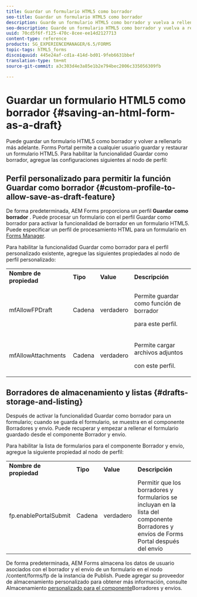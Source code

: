 ```yaml
---
title: Guardar un formulario HTML5 como borrador
seo-title: Guardar un formulario HTML5 como borrador
description: Guarde un formulario HTML5 como borrador y vuelva a rellenarlo más adelante.
seo-description: Guarde un formulario HTML5 como borrador y vuelva a rellenarlo más adelante.
uuid: 70cd5f6f-f125-470c-8cee-ee14d2127713
content-type: reference
products: SG_EXPERIENCEMANAGER/6.5/FORMS
topic-tags: hTML5_forms
discoiquuid: 445e24af-cd1a-414d-bd01-9feb6631bbef
translation-type: tm+mt
source-git-commit: a3c303d4e3a85e1b2e794bec2006c335056309fb

---
```



# Guardar un formulario HTML5 como borrador {#saving-an-html-form-as-a-draft}

Puede guardar un formulario HTML5 como borrador y volver a rellenarlo más adelante. Forms Portal permite a cualquier usuario guardar y restaurar un formulario HTML5. Para habilitar la funcionalidad Guardar como borrador, agregue las configuraciones siguientes al nodo de perfil:

## Perfil personalizado para permitir la función Guardar como borrador {#custom-profile-to-allow-save-as-draft-feature}

De forma predeterminada, AEM Forms proporciona un perfil **Guardar como borrador** . Puede procesar un formulario con el perfil Guardar como borrador para activar la funcionalidad de borrador en un formulario HTML5. Puede especificar un perfil de procesamiento HTML para un formulario en [Forms Manager](/help/forms/using/introduction-managing-forms.md).

Para habilitar la funcionalidad Guardar como borrador para el perfil [](/help/forms/using/custom-profile.md)personalizado existente, agregue las siguientes propiedades al nodo de perfil personalizado:

<table>
 <tbody>
  <tr>
   <td><strong>Nombre de propiedad</strong></td>
   <td><strong>Tipo</strong></td>
   <td><strong>Value</strong></td>
   <td><strong>Descripción</strong></td>
  </tr>
  <tr>
   <td>mfAllowFPDraft</td>
   <td>Cadena</td>
   <td>verdadero</td>
   <td><p>Permite guardar como función de borrador</p> <p>para este perfil.</p> </td>
  </tr>
  <tr>
   <td>mfAllowAttachments</td>
   <td>Cadena</td>
   <td>verdadero</td>
   <td><p>Permite cargar archivos adjuntos</p> <p>con este perfil.</p> </td>
  </tr>
 </tbody>
</table>

## Borradores de almacenamiento y listas {#drafts-storage-and-listing}

Después de activar la funcionalidad Guardar como borrador para un formulario; cuando se guarda el formulario, se muestra en el componente [](/help/forms/using/draft-submission-component.md)Borradores y envío. Puede recuperar y empezar a rellenar el formulario guardado desde el componente Borrador y envío.

Para habilitar la lista de formularios para el componente Borrador y envío, agregue la siguiente propiedad al nodo de perfil:

<table>
 <tbody>
  <tr>
   <td><strong>Nombre de propiedad</strong></td>
   <td><strong>Tipo</strong></td>
   <td><strong>Value</strong></td>
   <td><strong>Descripción</strong></td>
  </tr>
  <tr>
   <td>fp.enablePortalSubmit</td>
   <td>Cadena</td>
   <td>verdadero</td>
   <td>Permitir que los borradores y formularios se incluyan en la lista del<br /> componente Borradores y envíos de Forms Portal después del envío</td>
  </tr>
 </tbody>
</table>

De forma predeterminada, AEM Forms almacena los datos de usuario asociados con el borrador y el envío de un formulario en el nodo /content/forms/fp de la instancia de Publish. Puede agregar su proveedor de almacenamiento personalizado para obtener más información, consulte Almacenamiento [personalizado para el componente](/help/forms/using/adding-custom-storage-provider-forms.md)Borradores y envíos.
